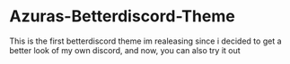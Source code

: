 # Azuras-Betterdiscord-Theme
This is the first betterdiscord theme im realeasing since i decided to get a better look of my own discord, and now, you can also try it out
